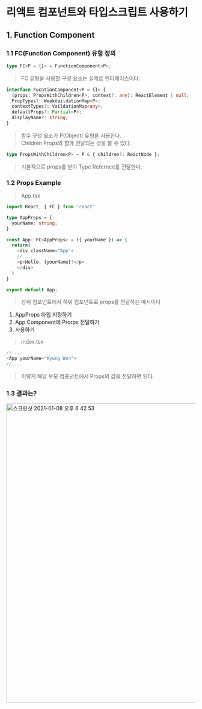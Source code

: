 # 리액트 컴포넌트와 타입스크립트 사용하기
## 1. Function Component

### 1.1 FC(Function Component) 유형 정의

```ts
type FC<P = {}> = FunctionComponent<P>;
```
> FC 유형을 사용할 구성 요소는 실제로 인터페이스이다.

```ts
interface FucntionComponent<P = {}> {
  (props: PropsWithChildren<P>, context?: any): ReactElement | null;
  PropTypes?: WeakVaildationMap<P>;
  contextTypes?: VaildationMap<any>;
  defaultProps?: Partial<P>;
  displayName?: string;
}
```
> 함수 구성 요소가 P(Object) 유형을 사용한다.  
Children Props와 함께 전달되는 것을 볼 수 있다.

```ts
type PropsWithChildren<P> = P & { children?: ReactNode };
```
> 기본적으로 props를 받아 Type Refernce를 전달한다.

### 1.2 Props Example
> App.tsx
```ts
import React, { FC } from 'react'

type AppProps = {
  yourName: string;
}

const App: FC<AppProps> = ({ yourName }) => {
  return(
    <div className="App">
    // ...
    <p>Hello, {yourName}!</p>
    </div>
  )
}

export default App;
```
> 상위 컴포넌트에서 하위 컴포넌트로 props를 전달하는 예시이다
1. AppProps 타입 지정하기
2. App Component에 Prorps 전달하기
3. 사용하기

> index.tsx
```ts
// ...
<App yourName="Kyung Won">
// ...
```
> 이렇게 해당 부모 컴포넌트에서 Props의 값을 전달하면 된다.

### 1.3 결과는?

<img width="796" alt="스크린샷 2021-01-08 오후 6 42 53" src="https://user-images.githubusercontent.com/70752848/104000796-1ca58380-51e2-11eb-9b86-12b45e2d7797.png">

